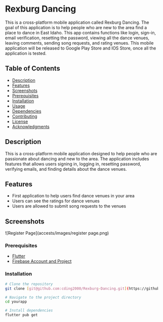 


# Rexburg Dancing

This is a cross-platform mobile application called Rexburg Dancing. The goal of this application is to help people who are new to the area find a place to dance in East Idaho. 
This app contains functions like login, sign-in, email verification, resetting the password, viewing all the dance venues, leaving comments, sending song requests, and rating venues.
This mobile application will be released to Google Play Store and IOS Store, once all the application is tested.

## Table of Contents

- [Description](#description)
- [Features](#features)
- [Screenshots](#screenshots)
- [Prerequisites](#prerequisites)
- [Installation](#installation)
- [Usage](#usage)
- [Dependencies](#dependencies)
- [Contributing](#contributing)
- [License](#license)
- [Acknowledgments](#acknowledgments)

## Description

This is a cross-platform mobile application designed to help people who are passionate about dancing and new to the area. The application includes features that allows users signing in, logging in, resetting password, verifying emails, and finding details about the dance venues.

## Features

- First application to help users find dance venues in your area
- Users can see the ratings for dance venues
- Users are allowed to submit song requests to the venues
  

## Screenshots

![Register Page](accests/images/register page.png)

### Prerequisites


- [Flutter](https://flutter.dev/docs/get-started/install)
- [Firebase Account and Project](https://console.firebase.google.com/)

### Installation

```bash
# Clone the repository
git clone [git@github.com:cding2000/Rexburg-Dancing.git](https://github.com/cding2000/Rexburg-Dancing.git)

# Navigate to the project directory
cd yourapp

# Install dependencies
flutter pub get
